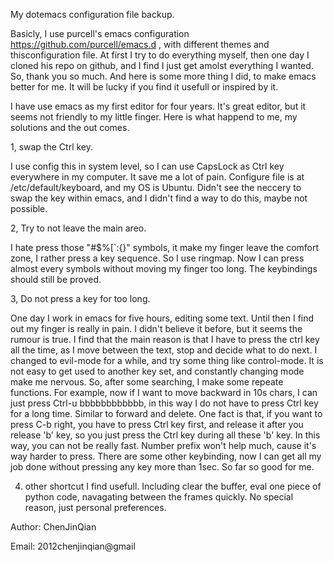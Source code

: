My dotemacs configuration file backup.

Basicly, I use purcell's emacs configuration https://github.com/purcell/emacs.d  , with different themes and thisconfiguration file. At first I try to do everything myself, then one day I cloned his repo on github, and I find I just get amolst everything I wanted. So, thank you so much. And here is some more thing I did, to make emacs better for me. It will be lucky if you find it usefull or inspired by it.

I have use emacs as my first editor for four years. It's great editor, but it seems not friendly to my little finger. Here is what happend to me, my solutions and the out comes.

1, swap the Ctrl key.

I use config this in system level, so I can use CapsLock as Ctrl key everywhere in my computer. It save me a lot of pain. Configure file is at /etc/default/keyboard,  and my OS is Ubuntu. Didn't see the neccery to swap the key within emacs, and I didn't find a way to do this, maybe not possible.

2, Try to not leave the main areo.

I hate press those "#$%[`:{}"  symbols, it make my finger leave the comfort zone, I rather press a key sequence. So I use ringmap. Now I can press almost every symbols without moving my finger too long. The keybindings should still be proved.

3, Do not press a key for too long.

One day I work in emacs for five hours, editing some text. Until then I find out my finger is really in pain. I didn't believe it before, but it seems the rumour is true. I find that the main reason is that I have to press the ctrl key all the time, as I move between the text, stop and decide what to do next. I changed to evil-mode for a while, and try some thing like control-mode. It is not easy to get used to another key set, and constantly changing mode make me nervous. So, after some searching, I make some repeate functions. For example, now if I want to move backward in 10s chars, I can just press Ctrl-u bbbbbbbbbbbb, in this way I do not have to press Ctrl key for a long time. Similar to forward and delete. One fact is that, if you want to press C-b right, you have to press Ctrl key first, and release it after you release 'b' key, so you just press the Ctrl key during all these 'b' key. In this way, you can not be really fast. Number prefix won't help much, cause it's way harder to press. There are some other keybinding, now I can get all my job done without pressing any key more than 1sec. So far so good for me.

4. other shortcut I find usefull. Including clear the buffer, eval one piece of python code, navagating between the frames quickly. No special reason, just personal preferences.

Author: ChenJinQian

Email: 2012chenjinqian@gmail
